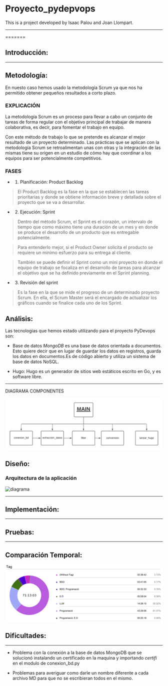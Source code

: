 # Proyecto_pydepvops
This is a project developed by Isaac Palou and Joan Llompart.


----
=======
## **Introducción:**

-----------

## **Metodología:**
En nuesto caso hemos usado la metodología Scrum ya que nos ha permitido obtener pequeños resultados a corto plazo.

### EXPLICACIÓN
La metodología Scrum es un proceso para llevar a cabo un conjunto de tareas de forma regular con el objetivo principal de trabajar de manera colaborativa, es decir, para fomentar el trabajo en equipo.

Con este método de trabajo lo que se pretende es alcanzar el mejor resultado de un proyecto determinado. Las prácticas que se aplican con la metodología Scrum se retroalimentan unas con otras y la integración de las mismas tiene su origen en un estudio de cómo hay que coordinar a los equipos para ser potencialmente competitivos.
### FASES
- 1. Planificación: Product Backlog

>El Product Backlog es la fase en la que se establecen las tareas prioritarias y donde se obtiene información breve y detallada sobre el proyecto que se va a desarrollar.

- 2. Ejecución: Sprint

>Dentro del método Scrum, el Sprint es el corazón, un intervalo de tiempo que como máximo tiene una duración de un mes y en donde se produce el desarrollo de un producto que es entregable potencialmente.

>Para entenderlo mejor, si el Product Owner solicita el producto se requiere un mínimo esfuerzo para su entrega al cliente.

>También se puede definir el Sprint como un mini proyecto en donde el equipo de trabajo se focaliza en el desarrollo de tareas para alcanzar el objetivo que se ha definido previamente en el Sprint planning.

- 3. Revisión del sprint

>Es la fase en la que se mide el progreso de un determinado proyecto Scrum. En ella, el Scrum Master será el encargado de actualizar los gráficos cuando se finalice cada uno de los Sprint.

## **Análisis:**

Las tecnologias que hemos estado utilizando para el proyecto PyDevops son:

- Base de datos *MongoDB*  es una base de datos orientada a documentos. Esto quiere decir que en lugar de guardar los datos en registros, guarda los datos en documentos.Es de código abierto y utiliza un sistema de base de datos NoSQL.

- Hugo: Hugo es un generador de sitios web estáticos escrito en Go, y es software libre.

-------------
DIAGRAMA COMPONENTES

![global config](pics/diagrama_componentes.png)
## **Diseño:**

### Arquitectura de la aplicación




<img width="527" alt="diagrama " src="https://user-images.githubusercontent.com/91556752/145839738-f20b0663-0d00-4f35-ae2e-1a6905f1f126.png">


-----------

## **Implementación:**

-----------


## **Pruebas:**

-----------

## **Comparación Temporal:**

![global config](pics/clockify.png)

## **Dificultades:**


-----------

- Problema con la conexión a la base de datos MongoDB que se solucionó instalando un certificado en la maquina y importando *certifi* en el modulo de conexion_bd.py

- Problemas para averiguar como darle un nombre diferente a cada archivo MD para que no se escribieran todos en el mismo.
